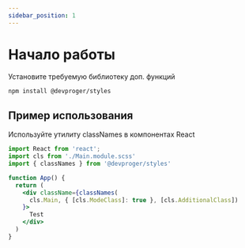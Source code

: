 ```yaml
---
sidebar_position: 1
---
```


# Начало работы

Установите требуемую библиотеку доп. функций

```bash
npm install @devproger/styles
```

## Пример использования

Используйте утилиту classNames в компонентах React

```jsx title="src/app.tsx"
import React from 'react';
import cls from './Main.module.scss'
import { classNames } from '@devproger/styles'

function App() {
  return (
    <div className={classNames(
      cls.Main, { [cls.ModeClass]: true }, [cls.AdditionalClass])
    }>
      Test
    </div>
  )
}
```
